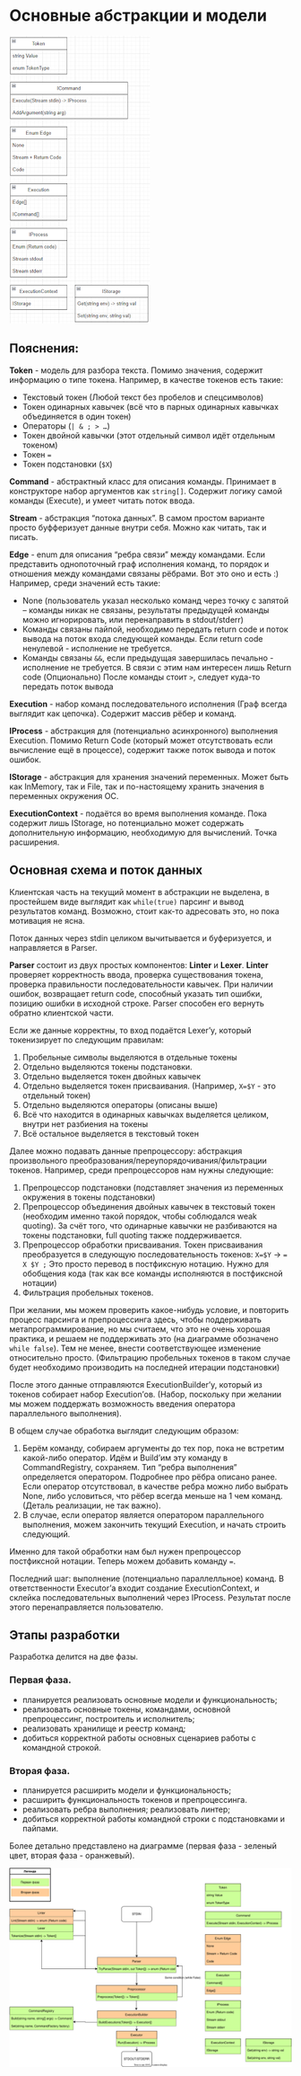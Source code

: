 # Основные абстракции и модели

![](diagram_intro.png)

## Пояснения:
**Token** - модель для разбора текста. Помимо значения, содержит информацию о типе токена. Например, в качестве токенов есть такие:
* Текстовый токен (Любой текст без пробелов и спецсимволов)
* Токен одинарных кавычек (всё что в парных одинарных кавычках объединяется в один токен)
* Операторы (`| & ; > …`)
* Токен двойной кавычки (этот отдельный символ идёт отдельным токеном)
* Токен `=`
* Токен подстановки (`$X`)

**Command** - абстрактный класс для описания команды. Принимает в конструкторе набор аргументов как `string[]`. Содержит логику самой команды (Execute), и умеет читать поток ввода.

**Stream** - абстракция “потока данных”. В самом простом варианте просто буфферизует данные внутри себя. Можно как читать, так и писать. 

**Edge** - enum для описания “ребра связи” между командами. Если представить однопоточный граф исполнения команд, то порядок и отношения между командами связаны рёбрами. Вот это оно и есть :) Например, среди значений есть такие:
* None (пользователь указал несколько команд через точку с запятой – команды никак не связаны, результаты предыдущей команды можно игнорировать, или перенаправить в stdout/stderr)
* Команды связаны пайпой, необходимо передать return code и поток вывода на поток входа следующей команды. Если return code ненулевой - исполнение не требуется.
* Команды связаны `&&`, если предыдущая завершилась печально - исполнение не требуется. В связи с этим нам интересен лишь Return code
(Опционально) После команды стоит `>`, следует куда-то передать поток вывода

**Execution** - набор команд последовательного исполнения (Граф всегда выглядит как цепочка). Содержит массив рёбер и команд.

**IProcess** - абстракция для (потенциально асинхронного) выполнения Execution. Помимо Return Code (который может отсутствовать если вычисление ещё в процессе), содержит также поток вывода и поток ошибок.

**IStorage** - абстракция для хранения значений переменных. Может быть как InMemory, так и File, так и по-настоящему хранить значения в переменных окружения ОС.

**ExecutionContext** - подаётся во время выполнения команде. Пока содержит лишь IStorage, но потенциально может содержать дополнительную информацию, необходимую для вычислений. Точка расширения.

## Основная схема и поток данных
Клиентская часть на текущий момент в абстракции не выделена, в простейшем виде выглядит как `while(true)` парсинг и вывод результатов команд. Возможно, стоит как-то адресовать это, но пока мотивация не ясна.

Поток данных через stdin целиком вычитывается и буферизуется, и направляется в Parser. 

**Parser** состоит из двух простых компонентов: **Linter** и **Lexer**.
**Linter** проверяет корректность ввода, проверка существования токена, проверка правильности последовательности кавычек.
При наличии ошибок, возвращает return code, способный указать тип ошибки, позицию ошибки в исходной строке. Parser способен его вернуть обратно клиентской части.

Если же данные корректны, то вход подаётся Lexer’у, который токенизирует по следующим правилам:
1. Пробельные символы выделяются в отдельные токены
2. Отдельно выделяются токены подстановки. 
3. Отдельно выделяется токен двойных кавычек
4. Отдельно выделяется токен присваивания. (Например, `X=$Y` - это отдельный токен)
5. Отдельно выделяются операторы (описаны выше)
6. Всё что находится в одинарных кавычках выделяется целиком, внутри нет разбиения на токены
7. Всё остальное выделяется в текстовый токен

Далее можно подавать данные препроцессору: абстракция произвольного преобразования/переупорядочивания/фильтрации токенов.
Например, среди препроцессоров нам нужны следующие:
1. Препроцессор подстановки (подставляет значения из переменных окружения в токены подстановки)
1. Препроцессор объединения двойных кавычек в текстовый токен (необходим именно такой порядок, чтобы соблюдался weak quoting). За счёт того, что одинарные кавычки не разбиваются на токены подстановки, full quoting также поддерживается.
1. Препроцессор обработки присваивания. Токен присваивания преобразуется в следующую последовательность токенов: `X=$Y` -> `= X $Y ;`
Это просто перевод в постфиксную нотацию. Нужно для обобщения кода (так как все команды исполняются в постфиксной нотации)
1. Фильтрация пробельных токенов.

При желании, мы можем проверить какое-нибудь условие, и повторить процесс парсинга и препроцессинга здесь, чтобы поддерживать метапрограммирование, но мы считаем, что это не очень хорошая практика,
и решаем не поддерживать это (на диаграмме обозначено `while false`). Тем не менее, внести соответствующее изменение относительно просто. (Фильтрацию пробельных токенов в таком случае будет необходимо 
производить на последней итерации подстановки)

После этого данные отправляются ExecutionBuilder’у, который из токенов собирает набор Execution’ов. (Набор, поскольку при желании мы можем поддержать возможность введения оператора параллельного выполнения).

В общем случае обработка выглядит следующим образом:
1. Берём команду, собираем аргументы до тех пор, пока не встретим какой-либо оператор. Идём и Build’им эту команду в CommandRegistry, сохраняем. Тип “ребра выполнения” определяется оператором. Подробнее про рёбра описано ранее.
Если оператор отсутствовал, в качестве ребра можно либо выбрать None, либо условиться, что рёбер всегда меньше на 1 чем команд. (Деталь реализации, не так важно).
1. В случае, если оператор является оператором параллельного выполнения, можем закончить текущий Execution, и начать строить следующий. 

Именно для такой обработки нам был нужен препроцессор постфиксной нотации. Теперь можем добавить команду `=`.

Последний шаг: выполнение (потенциально параллелльное) команд. В ответственности Executor’а входит создание ExecutionContext, и склейка последовательных выполнений через IProcess.
Результат после этого перенаправляется пользователю.
## Этапы разработки
Разработка делится на две фазы.
### Первая фаза. 
* планируется реализовать основные модели и функциональность;
* реализовать основные токены,  командами, основной препроцессинг, построитель и исполнитель;
* реализовать хранилище и реестр команд;
* добиться корректной работы основных сценариев работы с командной строкой.
### Вторая фаза. 
* планируется расширить модели и функциональность;
* расширить функциональность токенов и препроцессинга.
* реализовать ребра выполнения; реализовать линтер;
* добиться корректной работы командной строки с подстановками и пайпами.

Более детально представлено на диаграмме (первая фаза - зеленый цвет, вторая фаза - оранжевый).

![](Plan.svg)
